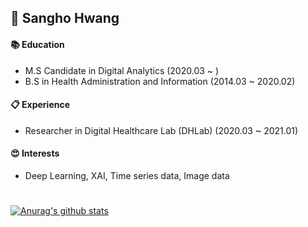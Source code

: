 ## 👋 Sangho Hwang

#### :books: Education
- M.S Candidate in Digital Analytics (2020.03 ~ )
- B.S in Health Administration and Information (2014.03 ~ 2020.02)
  
#### :clipboard: Experience
- Researcher in Digital Healthcare Lab (DHLab)  (2020.03 ~ 2021.01)

#### :heart_eyes: Interests
- Deep Learning, XAI, Time series data, Image data

</div>

#
  [![Anurag's github stats](https://github-readme-stats.vercel.app/api?username=ghghdfd&show_icons=true&theme=dark&hide=contribs,prs)](https://github.com/anuraghazra/github-readme-stats)
  

